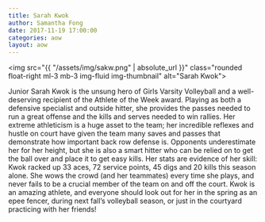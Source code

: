 ```yaml
---
title: Sarah Kwok
author: Samantha Fong
date: 2017-11-19 17:00:00
categories: aow
layout: aow
---
```


<img src="{{ "/assets/img/sakw.png" | absolute_url }}" class="rounded float-right ml-3 mb-3 img-fluid img-thumbnail" alt="Sarah Kwok">

Junior Sarah Kwok is the unsung hero of Girls Varsity Volleyball and a well-deserving recipient of the Athlete of the Week award. Playing as both a defensive specialist and outside hitter, she provides the passes needed to run a great offense and the kills and serves needed to win rallies. Her extreme athleticism is a huge asset to the team; her incredible reflexes and hustle on court have given the team many saves and passes that demonstrate how important back row defense is. Opponents underestimate her for her height, but she is also a smart hitter who can be relied on to get the ball over and place it to get easy kills. Her stats are evidence of her skill: Kwok racked up 33 aces, 72 service points, 45 digs and 20 kills this season alone. She wows the crowd (and her teammates) every time she plays, and never fails to be a crucial member of the team on and off the court. Kwok is an amazing athlete, and everyone should look out for her in the spring as an epee fencer, during next fall’s volleyball season, or just in the courtyard practicing with her friends!
